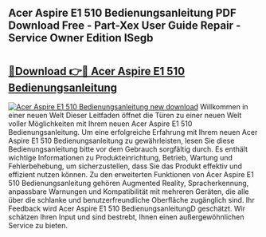## Acer Aspire E1 510 Bedienungsanleitung PDF Download Free - Part-Xex User Guide Repair - Service Owner Edition ISegb

# <h2><a href="http://df44gyp.blite.top/?on=Acer+Aspire+E1+510+Bedienungsanleitung">🔗Download 👉🔴 Acer Aspire E1 510 Bedienungsanleitung</a></h2>

[![Acer Aspire E1 510 Bedienungsanleitung new download](https://i.imgur.com/lujVjoI.png)](http://df44gyp.blite.top/?on=Acer+Aspire+E1+510+Bedienungsanleitung)
Willkommen in einer neuen Welt Dieser Leitfaden öffnet die Türen zu einer neuen Welt voller Möglichkeiten mit Ihrem neuen Acer Aspire E1 510 Bedienungsanleitung. Um eine erfolgreiche Erfahrung mit Ihrem neuen Acer Aspire E1 510 Bedienungsanleitung zu gewährleisten, lesen Sie diese Bedienungsanleitung bitte vor dem Gebrauch sorgfältig durch. Es enthält wichtige Informationen zu Produkteinrichtung, Betrieb, Wartung und Fehlerbehebung, um sicherzustellen, dass Sie das Produkt effektiv und effizient nutzen können. Zu den erweiterten Funktionen von Acer Aspire E1 510 Bedienungsanleitung gehören Augmented Reality, Spracherkennung, anpassbare Warnungen und Kompatibilität mit mehreren Geräten, die alle über die schlanke und benutzerfreundliche Oberfläche zugänglich sind. Ihr Feedback wird Acer Aspire E1 510 BedienungsanleitungD geschätzt. Wir schätzen Ihren Input und sind bestrebt, Ihnen einen außergewöhnlichen Service zu bieten.
